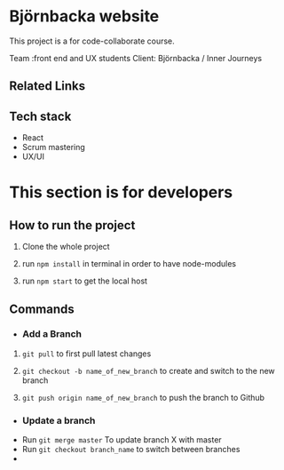 # Björnbacka website

This project is a for code-collaborate course.

Team :front end and UX students 
Client: Björnbacka / Inner Journeys

## Related Links

## Tech stack
+ React 
+ Scrum mastering
+ UX/UI 


# This section is for developers

## How to run the project
1. Clone the whole project

2. run `npm install` in terminal in order to have node-modules

3. run `npm start` to get the local host

## Commands 
* ### Add a Branch

1. `git pull` to first pull latest changes 

2. `git checkout -b name_of_new_branch` to create and switch to the new branch

3. `git push origin name_of_new_branch` to push the branch to Github

* ### Update a branch
 +  Run `git merge master` To update branch X with master
 +  Run `git checkout branch_name` to switch between branches
 +
